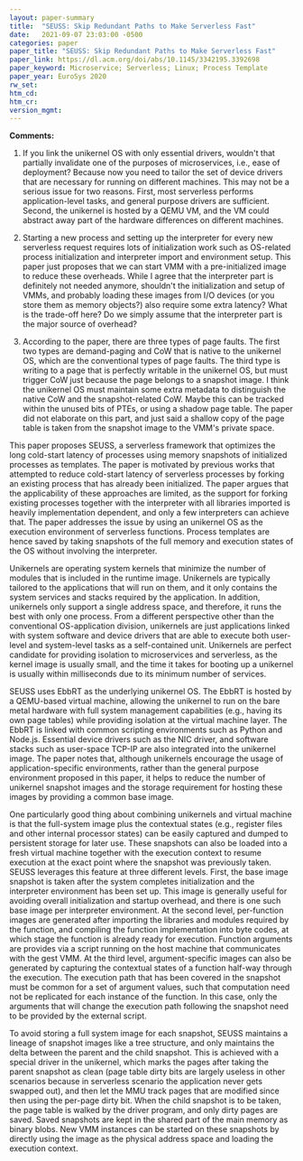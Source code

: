 ```yaml
---
layout: paper-summary
title:  "SEUSS: Skip Redundant Paths to Make Serverless Fast"
date:   2021-09-07 23:03:00 -0500
categories: paper
paper_title: "SEUSS: Skip Redundant Paths to Make Serverless Fast"
paper_link: https://dl.acm.org/doi/abs/10.1145/3342195.3392698
paper_keyword: Microservice; Serverless; Linux; Process Template
paper_year: EuroSys 2020
rw_set:
htm_cd:
htm_cr:
version_mgmt:
---
```


**Comments:**

1. If you link the unikernel OS with only essential drivers, wouldn't that partially invalidate one of the purposes 
   of microservices, i.e., ease of deployment? Because now you need to tailor the set of device drivers that are 
   necessary for running on different machines.
   This may not be a serious issue for two reasons. First, most serverless performs application-level tasks,
   and general purpose drivers are sufficient. Second, the unikernel is hosted by a QEMU VM, and the VM could
   abstract away part of the hardware differences on different machines.

2. Starting a new process and setting up the interpreter for every new serverless request requires lots of 
   initialization work such as OS-related process initialization and interpreter import and environment setup.
   This paper just proposes that we can start VMM with a pre-initialized image to reduce these overheads.
   While I agree that the interpreter part is definitely not needed anymore, shouldn't the initialization and 
   setup of VMMs, and probably loading these images from I/O devices (or you store them as memory objects?) 
   also require some extra latency? What is the trade-off here? Do we simply assume that the interpreter part
   is the major source of overhead?

3. According to the paper, there are three types of page faults. The first two types are demand-paging and 
   CoW that is native to the unikernel OS, which are the conventional types of page faults.
   The third type is writing to a page that is perfectly writable in the unikernel OS, but must trigger CoW
   just because the page belongs to a snapshot image. 
   I think the unikernel OS must maintain some extra metadata to distinguish the native CoW and the 
   snapshot-related CoW.
   Maybe this can be tracked within the unused bits of PTEs, or using a shadow page table. 
   The paper did not elaborate on this part, and just said a shallow copy of the page table is taken from the
   snapshot image to the VMM's private space.

This paper proposes SEUSS, a serverless framework that optimizes the long cold-start latency of processes using 
memory snapshots of initialized processes as templates.
The paper is motivated by previous works that attempted to reduce cold-start latency of serverless processes 
by forking an existing process that has already been initialized. The paper argues that the applicability of these 
approaches are limited, as the support for forking existing processes together with the interpreter with all libraries
imported is heavily implementation dependent, and only a few interpreters can achieve that.
The paper addresses the issue by using an unikernel OS as the execution environment of serverless functions.
Process templates are hence saved by taking snapshots of the full memory and execution states of the OS without 
involving the interpreter.

Unikernels are operating system kernels that minimize the number of modules that is included in the runtime image.
Unikernels are typically tailored to the applications that will run on them, and it only contains the system 
services and stacks required by the application. 
In addition, unikernels only support a single address space, and therefore, it runs the best with only one process.
From a different perspective other than the conventional OS-application division, unikernels are just applications
linked with system software and device drivers that are able to execute both user-level and system-level tasks as 
a self-contained unit.
Unikernels are perfect candidate for providing isolation to microservices and serverless, as the kernel image is usually
small, and the time it takes for booting up a unikernel is usually within milliseconds due to its minimum
number of services.

SEUSS uses EbbRT as the underlying unikernel OS. The EbbRT is hosted by a QEMU-based virtual machine, allowing the 
unikernel to run on the bare metal hardware with full system management capabilities (e.g., having its own page 
tables) while providing isolation at the virtual machine layer.
The EbbRT is linked with common scripting environments such as Python and Node.js. Essential device drivers such as
the NIC driver, and software stacks such as user-space TCP-IP are also integrated into the unikernel image.
The paper notes that, although unikernels encourage the usage of application-specific environments, rather 
than the general purpose environment proposed in this paper, it helps to reduce the number of unikernel snapshot 
images and the storage requirement for hosting these images by providing a common base image.

One particularly good thing about combining unikernels and virtual machine is that the full-system image plus the 
contextual states (e.g., register files and other internal processor states) can be easily captured and dumped 
to persistent storage for later use. These snapshots can also be loaded into a fresh virtual machine together with
the execution context to resume execution at the exact point where the snapshot was previously taken.
SEUSS leverages this feature at three different levels. First, the base image snapshot is taken after the system
completes initialization and the interpreter environment has been set up. This image is generally useful for 
avoiding overall initialization and startup overhead, and there is one such base image per interpreter environment.
At the second level, per-function images are generated after importing the libraries and modules required by the
function, and compiling the function implementation into byte codes, at which stage the function is already ready for execution. Function arguments are provides via a script running on the host machine that communicates with the gest VMM.
At the third level, argument-specific images can also be generated by capturing the contextual states of a function
half-way through the execution. The execution path that has been covered in the snapshot must be 
common for a set of argument values, such that computation need not be replicated for each instance of the function.
In this case, only the arguments that will change the execution path following the snapshot need to be provided by the 
external script.

To avoid storing a full system image for each snapshot, SEUSS maintains a lineage of snapshot images like a tree
structure, and only maintains the delta between the parent and the child snapshot. 
This is achieved with a special driver in the unikernel, which marks the pages after taking the parent snapshot 
as clean (page table dirty bits are largely useless in other scenarios because in serverless scenario the
application never gets swapped out), and then let the MMU track pages that are modified since then using the per-page
dirty bit. When the child snapshot is to be taken, the page table is walked by the driver program, and only dirty
pages are saved. 
Saved snapshots are kept in the shared part of the main memory as binary blobs. New VMM instances can be started 
on these snapshots by directly using the image as the physical address space and loading the execution context.
